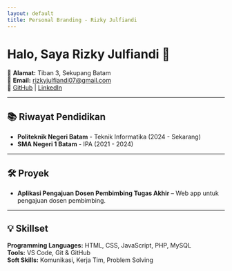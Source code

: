 ```yaml
---
layout: default
title: Personal Branding - Rizky Julfiandi
---
```


# Halo, Saya Rizky Julfiandi 👋

📍 **Alamat:** Tiban 3, Sekupang Batam  
📧 **Email:** rizkyjulfiandi07@gmail.com  
🔗 [GitHub](https://github.com/RizkyJulfiandi) | [LinkedIn](https://linkedin.com/in/)

---

## 📚 Riwayat Pendidikan

- **Politeknik Negeri Batam** - Teknik Informatika (2024 - Sekarang)  
- **SMA Negeri 1 Batam** - IPA (2021 - 2024)

---

## 🛠️ Proyek
 
- **Aplikasi Pengajuan Dosen Pembimbing Tugas Akhir** – Web app untuk pengajuan dosen pembimbing.  

---

## 💡 Skillset

**Programming Languages:** HTML, CSS, JavaScript, PHP, MySQL  
**Tools:** VS Code, Git & GitHub  
**Soft Skills:** Komunikasi, Kerja Tim, Problem Solving

